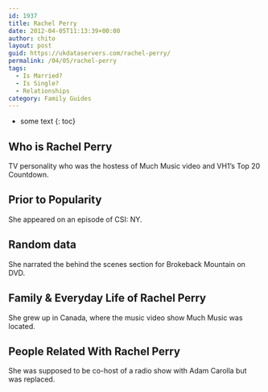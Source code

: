 ```yaml
---
id: 1937
title: Rachel Perry
date: 2012-04-05T11:13:39+00:00
author: chito
layout: post
guid: https://ukdataservers.com/rachel-perry/
permalink: /04/05/rachel-perry
tags:
  - Is Married?
  - Is Single?
  - Relationships
category: Family Guides
---
```


* some text
{: toc}
          
          
## Who is  Rachel Perry
                  
                  
                  
TV personality who was the hostess of Much Music video and VH1&#8217;s Top 20 Countdown.
                  
                
                
                
## Prior to Popularity 
                  
                  
                  
She appeared on an episode of CSI: NY.
                  
                
                
                
## Random data 
                  
                  
                  
She narrated the behind the scenes section for Brokeback Mountain on DVD.
                  
                
                
                
## Family & Everyday Life of Rachel Perry
                  
                  
                  
She grew up in Canada, where the music video show Much Music was located.
                  
                
                
                
## People Related With  Rachel Perry
                  
                  
                  
She was supposed to be co-host of a radio show with Adam Carolla but was replaced.
                  
                
              
            
          
          
          
    
    
  
